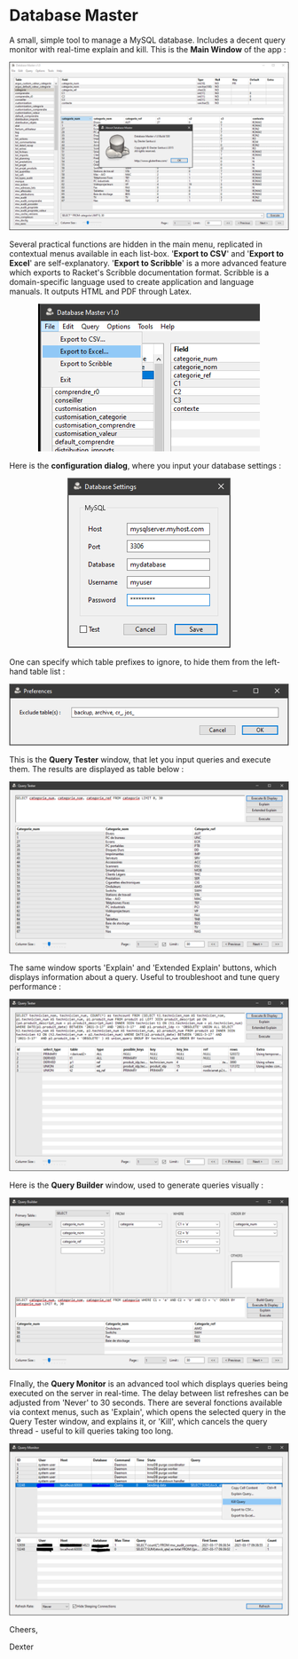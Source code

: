 # Database Master
A small, simple tool to manage a MySQL database. Includes a decent query monitor with real-time explain and kill.
This is the <b>Main Window</b> of the app :

<p align="center"><img src="Screenshots/MainWindow.PNG"></p>

Several practical functions are hidden in the main menu, replicated in contextual menus available in each list-box. '<b>Export to CSV</b>' and '<b>Export to Excel</b>' are self-explanatory. '<b>Export to Scribble</b>' is a more advanced feature which exports to Racket's Scribble documentation format. Scribble is a domain-specific language used to create application and language manuals. It outputs HTML and PDF through Latex.

<p align="center"><img src="Screenshots/Export-Options.PNG"></p>

Here is the <b>configuration dialog</b>, where you input your database settings :

<p align="center"><img src="Screenshots/Settings.PNG"></p>

One can specify which table prefixes to ignore, to hide them from the left-hand table list :

<p align="center"><img src="Screenshots/Preferences.PNG"></p>

This is the <b>Query Tester</b> window, that let you input queries and execute them. The results are displayed as table below :

<p align="center"><img src="Screenshots/QueryTester.PNG"></p>

The same window sports 'Explain' and 'Extended Explain' buttons, which displays information about a query. Useful to troubleshoot and tune query performance :

<p align="center"><img src="Screenshots/Explain.PNG"></p>

Here is the <b>Query Builder</b> window, used to generate queries visually :

<p align="center"><img src="Screenshots/QueryBuilder.PNG"></p>

FInally, the <b>Query Monitor</b> is an advanced tool which displays queries being executed on the server in real-time. The delay between list refreshes can be adjusted from 'Never' to 30 seconds. There are several fonctions available via context menus, such as 'Explain', which opens the selected query in the Query Tester window, and explains it, or 'Kill', which cancels the query thread - useful to kill queries taking too long.

<p align="center"><img src="Screenshots/QueryMonitor.PNG"></p>

Cheers,

Dexter
